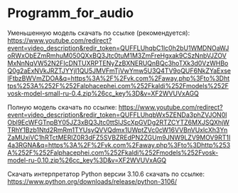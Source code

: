 # Programm_for_audio
 Уменьшенную модель скачать по ссылке (рекомендуется): https://www.youtube.com/redirect?event=video_description&redir_token=QUFFLUhqbC1lc0h2bU1WMDNOaWJoRWxObEZmRmhuM050QXxBQ3Jtc0tuM1M3ZmFreHgxak9CSzNnbVJZOVMxNnNqVW52N2FIcDNTUXRPTENyZzBXNERUQnBQc3hoTXk3d0VzWHBoQ0g2aExNVkJRZTJYYjI1QU5JMVFmTjVwYmw5U3Q4TV9oQUF6NkZYaExselFtbzBWVmZDOA&q=https%3A%2F%2Fvk.com%2Faway.php%3Fto%3Dhttps%253A%252F%252Falphacephei.com%252Fkaldi%252Fmodels%252Fvosk-model-small-ru-0.4.zip%26cc_key%3D&v=XF2WVUVxAGQ
 
 Полную модель скачать по ссылке: https://www.youtube.com/redirect?event=video_description&redir_token=QUFFLUhqbWx5ZENDa3phZVJON0lObl9EcWFGTnpBY05JZ3xBQ3Jtc0ttSlJScXpGVDg2RTZCYTZ6MXJSQXhjWTRhY1Bzb1Ntd2RmRm1TYUsyQVVQdmx1UWptZVc0cW16VVBnVUxlcXh3YnZaMUxiVC1hRTctMERlZ0R3dFZ5SVBZREdPN2ZGUm9JNW9LZV9MOV9RT1I4a3RGNA&q=https%3A%2F%2Fvk.com%2Faway.php%3Fto%3Dhttp%253A%252F%252Falphacephei.com%252Fkaldi%252Fmodels%252Fvosk-model-ru-0.10.zip%26cc_key%3D&v=XF2WVUVxAGQ

Скачать интерпретатор Python версии 3.10.6 скачать по ссылке: https://www.python.org/downloads/release/python-3106/
